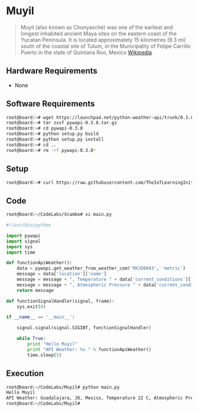 # Muyil

> Muyil \(also known as Chunyaxché\) was one of the earliest and longest inhabited ancient Maya sites on the eastern coast of the Yucatan Peninsula. It is located approximately 15 kilometres (9.3 mi) south of the coastal site of Tulum, in the Municipality of Felipe Carrillo Puerto in the state of Quintana Roo, Mexico [Wikipedia](https://en.wikipedia.org/wiki/Muyil)

## Hardware Requirements

* None

## Software Requirements

```sh
root@board:~# wget https://launchpad.net/python-weather-api/trunk/0.3.8/+download/pywapi-0.3.8.tar.gz
root@board:~# tar zxvf pywapi-0.3.8.tar.gz
root@board:~# cd pywapi-0.3.8
root@board:~# python setup.py build
root@board:~# python setup.py install
root@board:~# cd ..
root@board:~# rm -rf pywapi-0.3.8*
```

## Setup

```sh
root@board:~# curl https://raw.githubusercontent.com/TheIoTLearningInitiative/CodeLabs/master/Muyil/setup.sh -o - | sh
```

## Code

```sh
root@board:~/CodeLabs/Xcambo# vi main.py
```

```python
#!/usr/bin/python

import pywapi
import signal
import sys
import time

def functionApiWeather():
    data = pywapi.get_weather_from_weather_com('MXJO0043', 'metric')
    message = data['location']['name']
    message = message + ", Temperature " + data['current_conditions']['temperature'] + " C"
    message = message + ", Atmospheric Pressure " + data['current_conditions']['barometer']['reading'][:-3] + " mbar"
    return message

def functionSignalHandler(signal, frame):
    sys.exit(0)

if __name__ == '__main__':

    signal.signal(signal.SIGINT, functionSignalHandler)

    while True:
        print "Hello Muyil"
        print "API Weather: %s " % functionApiWeather()
        time.sleep(5)
```

## Execution

```sh
root@board:~/CodeLabs/Muyil# python main.py
Hello Muyil
API Weather: Guadalajara, JO, Mexico, Temperature 22 C, Atmospheric Pressure 847 mbar 
root@board:~/CodeLabs/Muyil# 
```




